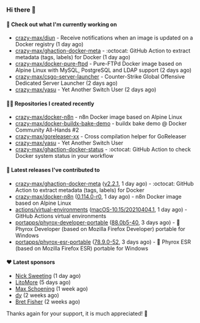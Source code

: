 ### Hi there 👋

#### 👷 Check out what I'm currently working on

- [crazy-max/diun](https://github.com/crazy-max/diun) - Receive notifications when an image is updated on a Docker registry (1 day ago)
- [crazy-max/ghaction-docker-meta](https://github.com/crazy-max/ghaction-docker-meta) - :octocat: GitHub Action to extract metadata (tags, labels) for Docker (1 day ago)
- [crazy-max/docker-pure-ftpd](https://github.com/crazy-max/docker-pure-ftpd) - Pure-FTPd Docker image based on Alpine Linux with MySQL, PostgreSQL and LDAP support (2 days ago)
- [crazy-max/csgo-server-launcher](https://github.com/crazy-max/csgo-server-launcher) - Counter-Strike Global Offensive Dedicated Server Launcher (2 days ago)
- [crazy-max/yasu](https://github.com/crazy-max/yasu) - Yet Another Switch User (2 days ago)

#### 👨‍💻 Repositories I created recently

- [crazy-max/docker-n8n](https://github.com/crazy-max/docker-n8n) - n8n Docker image based on Alpine Linux
- [crazy-max/docker-buildx-bake-demo](https://github.com/crazy-max/docker-buildx-bake-demo) - buildx bake demo @ Docker Community All-Hands #2
- [crazy-max/goreleaser-xx](https://github.com/crazy-max/goreleaser-xx) - Cross compilation helper for GoReleaser
- [crazy-max/yasu](https://github.com/crazy-max/yasu) - Yet Another Switch User
- [crazy-max/ghaction-docker-status](https://github.com/crazy-max/ghaction-docker-status) - :octocat: GitHub Action to check Docker system status in your workflow

#### 🚀 Latest releases I've contributed to

- [crazy-max/ghaction-docker-meta](https://github.com/crazy-max/ghaction-docker-meta) ([v2.2.1](https://github.com/crazy-max/ghaction-docker-meta/releases/tag/v2.2.1), 1 day ago) - :octocat: GitHub Action to extract metadata (tags, labels) for Docker
- [crazy-max/docker-n8n](https://github.com/crazy-max/docker-n8n) ([0.114.0-r0](https://github.com/crazy-max/docker-n8n/releases/tag/0.114.0-r0), 1 day ago) - n8n Docker image based on Alpine Linux
- [actions/virtual-environments](https://github.com/actions/virtual-environments) ([macOS-10.15/20210404.1](https://github.com/actions/virtual-environments/releases/tag/macOS-10.15%2F20210404.1), 1 day ago) - GitHub Actions virtual environments
- [portapps/phyrox-developer-portable](https://github.com/portapps/phyrox-developer-portable) ([88.0b5-40](https://github.com/portapps/phyrox-developer-portable/releases/tag/88.0b5-40), 3 days ago) - 🚀 Phyrox Developer (based on Mozilla Firefox Developer) portable for Windows
- [portapps/phyrox-esr-portable](https://github.com/portapps/phyrox-esr-portable) ([78.9.0-52](https://github.com/portapps/phyrox-esr-portable/releases/tag/78.9.0-52), 3 days ago) - 🚀 Phyrox ESR (based on Mozilla Firefox ESR) portable for Windows

#### ❤️ Latest sponsors
- [Nick Sweeting](https://github.com/pirate) (1 day ago)
- [LitoMore](https://github.com/LitoMore) (5 days ago)
- [Max Schoening](https://github.com/max) (1 week ago)
- [dy](https://github.com/dyipon) (2 weeks ago)
- [Bret Fisher](https://github.com/BretFisher) (2 weeks ago)

Thanks again for your support, it is much appreciated! 🙏
